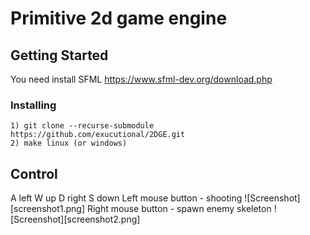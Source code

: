 # Primitive 2d game engine

## Getting Started

You need install SFML https://www.sfml-dev.org/download.php

### Installing

```
1) git clone --recurse-submodule https://github.com/exucutional/2DGE.git
2) make linux (or windows)
```

## Control
A left
W up
D right
S down
Left mouse button - shooting ![Screenshot][screenshot1.png]
Right mouse button - spawn enemy skeleton ![Screenshot][screenshot2.png]
